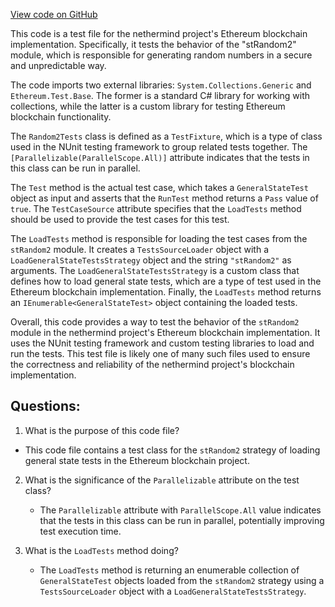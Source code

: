 [View code on GitHub](https://github.com/nethermindeth/nethermind/Ethereum.Blockchain.Test/Random2Tests.cs)

This code is a test file for the nethermind project's Ethereum blockchain implementation. Specifically, it tests the behavior of the "stRandom2" module, which is responsible for generating random numbers in a secure and unpredictable way. 

The code imports two external libraries: `System.Collections.Generic` and `Ethereum.Test.Base`. The former is a standard C# library for working with collections, while the latter is a custom library for testing Ethereum blockchain functionality. 

The `Random2Tests` class is defined as a `TestFixture`, which is a type of class used in the NUnit testing framework to group related tests together. The `[Parallelizable(ParallelScope.All)]` attribute indicates that the tests in this class can be run in parallel. 

The `Test` method is the actual test case, which takes a `GeneralStateTest` object as input and asserts that the `RunTest` method returns a `Pass` value of `true`. The `TestCaseSource` attribute specifies that the `LoadTests` method should be used to provide the test cases for this test. 

The `LoadTests` method is responsible for loading the test cases from the `stRandom2` module. It creates a `TestsSourceLoader` object with a `LoadGeneralStateTestsStrategy` object and the string `"stRandom2"` as arguments. The `LoadGeneralStateTestsStrategy` is a custom class that defines how to load general state tests, which are a type of test used in the Ethereum blockchain implementation. Finally, the `LoadTests` method returns an `IEnumerable<GeneralStateTest>` object containing the loaded tests. 

Overall, this code provides a way to test the behavior of the `stRandom2` module in the nethermind project's Ethereum blockchain implementation. It uses the NUnit testing framework and custom testing libraries to load and run the tests. This test file is likely one of many such files used to ensure the correctness and reliability of the nethermind project's blockchain implementation.
## Questions: 
 1. What is the purpose of this code file?
   - This code file contains a test class for the `stRandom2` strategy of loading general state tests in the Ethereum blockchain project.

2. What is the significance of the `Parallelizable` attribute on the test class?
   - The `Parallelizable` attribute with `ParallelScope.All` value indicates that the tests in this class can be run in parallel, potentially improving test execution time.

3. What is the `LoadTests` method doing?
   - The `LoadTests` method is returning an enumerable collection of `GeneralStateTest` objects loaded from the `stRandom2` strategy using a `TestsSourceLoader` object with a `LoadGeneralStateTestsStrategy`.